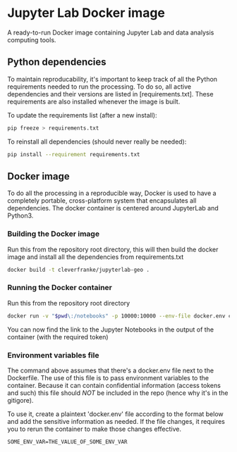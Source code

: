 # Jupyter Lab Docker image

A ready-to-run Docker image containing Jupyter Lab and data analysis computing tools.

## Python dependencies

To maintain reproducability, it's important to keep track of all the Python requirements 
needed to run the processing. To do so, all active dependencies and their versions are
listed in [requirements.txt]. These requirements are also installed whenever the image
is built.

To update the requirements list (after a new install):

```bash
pip freeze > requirements.txt
```

To reinstall all dependencies (should never really be needed):

```sh
pip install --requirement requirements.txt
```


## Docker image

To do all the processing in a reproducible way, Docker is used to have a completely
portable, cross-platform system that encapsulates all dependencies. The docker container
is centered around JupyterLab and Python3.

### Building the Docker image

Run this from the repository root directory, this will then build the docker image and
install all the dependencies from requirements.txt

```sh
docker build -t cleverfranke/jupyterlab-geo .
```

### Running the Docker container

Run this from the repository root directory

```sh
docker run -v "$pwd\:/notebooks" -p 10000:10000 --env-file docker.env cleverfranke/jupyterlab-geo:latest
```

You can now find the link to the Jupyter Notebooks in the output of the container (with the 
required token)

### Environment variables file

The command above assumes that there's a docker.env file next to the Dockerfile. The
use of this file is to pass environment variables to the container. Because it can 
contain confidential information (access tokens and such) this file should *NOT* be 
included in the repo (hence why it's in the gitigore). 

To use it, create a plaintext 'docker.env' file according to the format below and
add the sensitive information as needed. If the file changes, it requires you to rerun 
the container to make those changes effective.

```
SOME_ENV_VAR=THE_VALUE_OF_SOME_ENV_VAR
```
